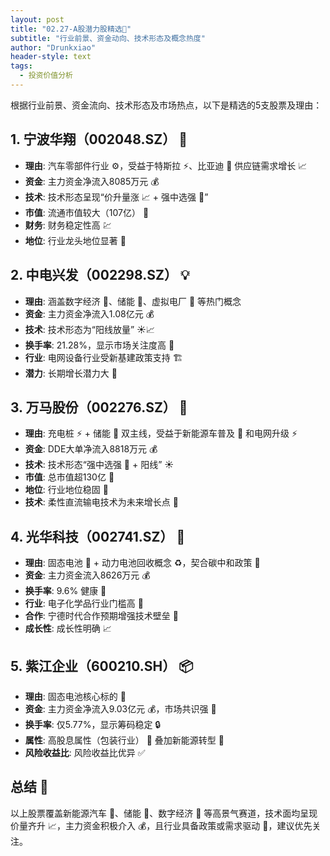 ```yaml
---
layout: post
title: "02.27-A股潜力股精选🚀"
subtitle: "行业前景、资金动向、技术形态及概念热度"
author: "Drunkxiao"
header-style: text
tags:
  - 投资价值分析
---
```



根据行业前景、资金流向、技术形态及市场热点，以下是精选的5支股票及理由：

## 1. 宁波华翔（002048.SZ） 🚗

*   **理由**: 汽车零部件行业 ⚙️，受益于特斯拉 ⚡、比亚迪 🚗 供应链需求增长 📈
*   **资金**: 主力资金净流入8085万元 💰
*   **技术**: 技术形态呈现“价升量涨 📈 + 强中选强 💪”
*   **市值**: 流通市值较大（107亿） 🏢
*   **财务**: 财务稳定性高 💹
*   **地位**: 行业龙头地位显著 🥇

## 2. 中电兴发（002298.SZ） 💡

*   **理由**: 涵盖数字经济 🧮、储能 🔋、虚拟电厂 🔌 等热门概念
*   **资金**: 主力资金净流入1.08亿元 💰
*   **技术**: 技术形态为“阳线放量” ☀️📈
*   **换手率**: 21.28%，显示市场关注度高 👀
*   **行业**: 电网设备行业受新基建政策支持 🏗️
*   **潜力**: 长期增长潜力大 🚀

## 3. 万马股份（002276.SZ） 🔌

*   **理由**: 充电桩 ⚡ + 储能 🔋 双主线，受益于新能源车普及 🚗 和电网升级 ⚡
*   **资金**: DDE大单净流入8818万元 💰
*   **技术**: 技术形态“强中选强 💪 + 阳线” ☀️
*   **市值**: 总市值超130亿 🏢
*   **地位**: 行业地位稳固 🥇
*   **技术**: 柔性直流输电技术为未来增长点 🚀

## 4. 光华科技（002741.SZ） 🔋

*   **理由**: 固态电池 🔋 + 动力电池回收概念 ♻️，契合碳中和政策 🎯
*   **资金**: 主力资金流入8626万元 💰
*   **换手率**: 9.6% 健康 🌱
*   **行业**: 电子化学品行业门槛高 🚧
*   **合作**: 宁德时代合作预期增强技术壁垒 🤝
*   **成长性**: 成长性明确 📈

## 5. 紫江企业（600210.SH） 📦

*   **理由**: 固态电池核心标的 🎯
*   **资金**: 主力资金净流入9.03亿元 💰，市场共识强 💪
*   **换手率**: 仅5.77%，显示筹码稳定 🔒
*   **属性**: 高股息属性（包装行业） 🎁 叠加新能源转型 🔋
*   **风险收益比**: 风险收益比优异 ✅

## 总结 📝

以上股票覆盖新能源汽车 🚗、储能 🔋、数字经济 🧮 等高景气赛道，技术面均呈现价量齐升 📈，主力资金积极介入 💰，且行业具备政策或需求驱动 🎯，建议优先关注。